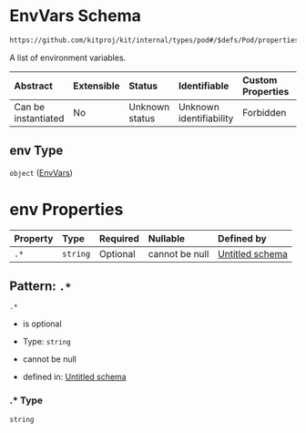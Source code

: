 # EnvVars Schema

```txt
https://github.com/kitproj/kit/internal/types/pod#/$defs/Pod/properties/env
```

A list of environment variables.

| Abstract            | Extensible | Status         | Identifiable            | Custom Properties | Additional Properties | Access Restrictions | Defined In                                                            |
| :------------------ | :--------- | :------------- | :---------------------- | :---------------- | :-------------------- | :------------------ | :-------------------------------------------------------------------- |
| Can be instantiated | No         | Unknown status | Unknown identifiability | Forbidden         | Allowed               | none                | [pod.schema.json\*](../../out/pod.schema.json "open original schema") |

## env Type

`object` ([EnvVars](pod-defs-envvars.md))

# env Properties

| Property | Type     | Required | Nullable       | Defined by                                                                                                                                        |
| :------- | :------- | :------- | :------------- | :------------------------------------------------------------------------------------------------------------------------------------------------ |
| `.*`     | `string` | Optional | cannot be null | [Untitled schema](pod-defs-envvars-patternproperties-.md "https://github.com/kitproj/kit/internal/types/pod#/$defs/EnvVars/patternProperties/.*") |

## Pattern: `.*`



`.*`

*   is optional

*   Type: `string`

*   cannot be null

*   defined in: [Untitled schema](pod-defs-envvars-patternproperties-.md "https://github.com/kitproj/kit/internal/types/pod#/$defs/EnvVars/patternProperties/.*")

### .\* Type

`string`
